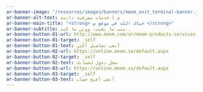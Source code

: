 ```yaml
---
ar-banner-image: "/resources/images/banners/meem_exit_terminal-banner.jpg"
ar-banner-alt-text: م | خدمات مصرفية ذاتية
ar-banner-main-title: "<strong> حياك الله في موقع م </strong>"
ar-banner-subtitle: متى ما بغيت، ووين ما كنت..
ar-banner-button-01-url: http://www.meem.com/ar/meem-products-services-ar.html
ar-banner-button-01-target: _self
ar-banner-button-01-text: أبغى تفاصيل أكثر
ar-banner-button-02-url: https://online.meem.sa/default.aspx
ar-banner-button-02-target: _self
ar-banner-button-02-text: سجل دخول لحسابك
ar-banner-button-03-url: https://online.meem.sa/default.aspx
ar-banner-button-03-target: _self
ar-banner-button-03-text: أبغى أفتح حساب
---
```



